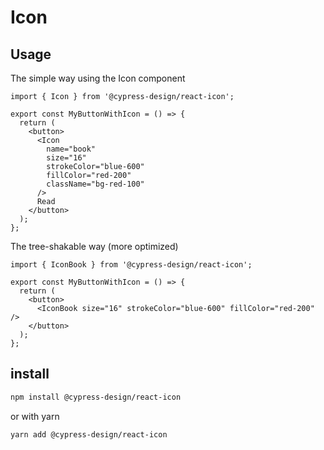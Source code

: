 # Icon

## Usage

The simple way using the Icon component

```tsx
import { Icon } from '@cypress-design/react-icon';

export const MyButtonWithIcon = () => {
  return (
    <button>
      <Icon
        name="book"
        size="16"
        strokeColor="blue-600"
        fillColor="red-200"
        className="bg-red-100"
      />
      Read
    </button>
  );
};
```

The tree-shakable way (more optimized)

```tsx
import { IconBook } from '@cypress-design/react-icon';

export const MyButtonWithIcon = () => {
  return (
    <button>
      <IconBook size="16" strokeColor="blue-600" fillColor="red-200" />
    </button>
  );
};
```

## install

```bash
npm install @cypress-design/react-icon
```

or with yarn

```bash
yarn add @cypress-design/react-icon
```

